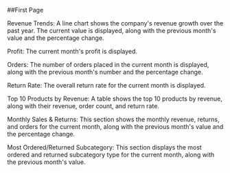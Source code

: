 ##First Page

Revenue Trends: A line chart shows the company's revenue growth over the past year. The current value is displayed, along with the previous month's value and the percentage change.

Profit: The current month's profit is displayed.

Orders: The number of orders placed in the current month is displayed, along with the previous month's number and the percentage change.

Return Rate: The overall return rate for the current month is displayed.

Top 10 Products by Revenue: A table shows the top 10 products by revenue, along with their revenue, order count, and return rate.

Monthly Sales & Returns: This section shows the monthly revenue, returns, and orders for the current month, along with the previous month's value and the percentage change.

Most Ordered/Returned Subcategory: This section displays the most ordered and returned subcategory type for the current month, along with the previous month's value.
